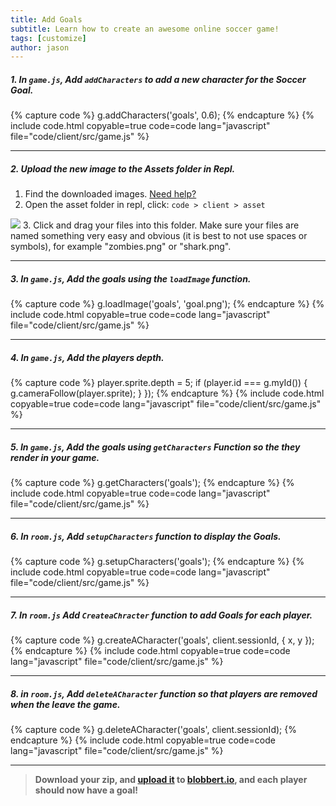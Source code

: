 ```yaml
---
title: Add Goals
subtitle: Learn how to create an awesome online soccer game!
tags: [customize]
author: jason
---
```


##### 1. In `game.js`, Add `addCharacters` to add a new character for the Soccer Goal.

{% capture code %}
	g.addCharacters('goals', 0.6);
{% endcapture %}
{% include code.html copyable=true code=code lang="javascript" file="code/client/src/game.js" %}

<hr class="uk-margin-medium">

##### 2. Upload the new image to the Assets folder in Repl.
1. Find the downloaded images. [Need help?](/tutorials/downloads/)
2. Open the asset folder in repl, click: `code > client > asset`
<img src="/uploads/resources/repl-asset.png" max-width="200">
3. Click and drag your files into this folder. Make sure your files are named something very easy and obvious (it is best to not use spaces or symbols), for example "zombies.png" or "shark.png".

<hr class="uk-margin-medium">

##### 3. In `game.js`, Add the goals using the `loadImage` function.

{% capture code %}
	g.loadImage('goals', 'goal.png');
{% endcapture %}
{% include code.html copyable=true code=code lang="javascript" file="code/client/src/game.js" %}

<hr class="uk-margin-medium">

##### 4. In `game.js`, Add the players depth.

{% capture code %}
		player.sprite.depth = 5;
		if (player.id === g.myId()) {
			g.cameraFollow(player.sprite);
		}
	});
{% endcapture %}
{% include code.html copyable=true code=code lang="javascript" file="code/client/src/game.js" %}

<hr class="uk-margin-medium">

##### 5. In `game.js`, Add the goals using `getCharacters` Function so the they render in your game.

{% capture code %}
	g.getCharacters('goals');
{% endcapture %}
{% include code.html copyable=true code=code lang="javascript" file="code/client/src/game.js" %}

<hr class="uk-margin-medium">

##### 6. In `room.js`, Add `setupCharacters` function to display the Goals.

{% capture code %}
	g.setupCharacters('goals');
{% endcapture %}
{% include code.html copyable=true code=code lang="javascript" file="code/client/src/game.js" %}

<hr class="uk-margin-medium">

##### 7. In `room.js` Add `CreateaChracter` function to add Goals for each player.

{% capture code %}
	g.createACharacter('goals', client.sessionId, { x, y });
{% endcapture %}
{% include code.html copyable=true code=code lang="javascript" file="code/client/src/game.js" %}

<hr class="uk-margin-medium">

##### 8. in `room.js`, Add `deleteACharacter` function so that players are removed when the leave the game.

{% capture code %}
	g.deleteACharacter('goals', client.sessionId);
{% endcapture %}
{% include code.html copyable=true code=code lang="javascript" file="code/client/src/game.js" %}

<hr class="uk-margin-medium">

> **Download your zip, and [upload it](/tutorials/uploadtoserver/) to [blobbert.io](https://blobbert.io/), and each player should now have a goal!**
